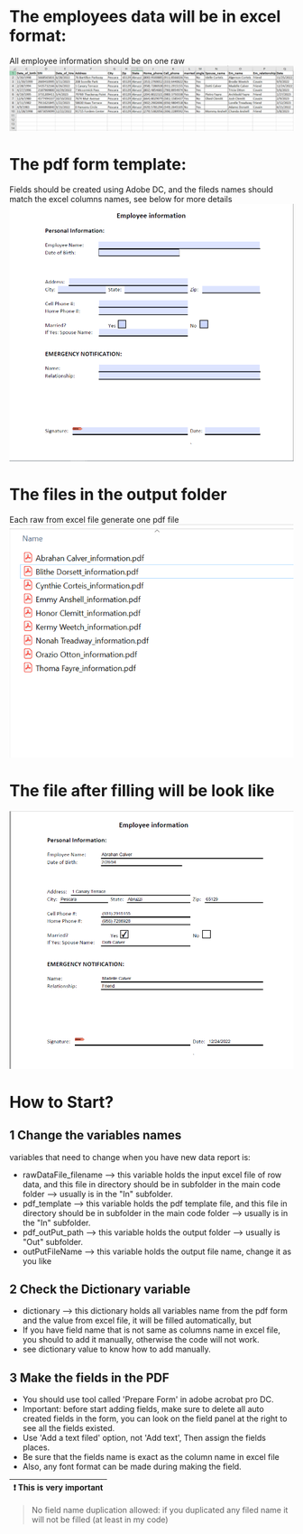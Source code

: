 # The employees data will be in excel format:
All employee information should be on one raw
![excel data iniput](https://github.com/MoSbeaa/Excel-to-PDF-Form-Filler_Py/blob/main/src/excel%20data%20iniput.png)

# The pdf form template:
Fields should be created using Adobe DC, and the fileds names should match the excel columns names, see below for more details
![pdf form input](https://github.com/MoSbeaa/Excel-to-PDF-Form-Filler_Py/blob/main/src/pdf%20form%20input.png)

# The files in the output folder
Each raw from excel file generate one pdf file
![Output files](https://github.com/MoSbeaa/Excel-to-PDF-Form-Filler_Py/blob/main/src/Output%20files.png)

# The file after filling will be look like
![pdf form output](https://github.com/MoSbeaa/Excel-to-PDF-Form-Filler_Py/blob/main/src/pdf%20form%20output.png)



# How to Start?

## 1 Change the variables names
  variables that need to change when you have new data report is:
  * rawDataFile_filename  --> this variable holds the input excel file of row data, and this file in directory should be in subfolder in the main code folder --> usually is in the "In" subfolder.
  * pdf_template  --> this variable holds the pdf template file, and this file in directory should be in subfolder in the main code folder --> usually is in the "In" subfolder.
  * pdf_outPut_path  --> this variable holds the output folder --> usually is "Out" subfolder.
  * outPutFileName  --> this variable holds the output file name, change it as you like

## 2 Check the Dictionary variable
  * dictionary --> this dictionary holds all variables name from the pdf form and the value from excel file, it will be filled automatically, but
  * If you have field name that is not same as columns name in excel file, you should to add it manually, otherwise the code will not work.
  * see dictionary value to know how to add manually.

## 3 Make the fields in the PDF
  
  * You should use tool called 'Prepare Form' in adobe acrobat pro DC.
  * Important: before start adding fields, make sure to delete all auto created fields in the form, you can look on the field 
  panel at the right to see all the fields existed.
  * Use 'Add a text filed' option, not 'Add text', Then assign the fields places.
  * Be sure that the fields name is exact as the column name in excel file
  * Also, any font format can be made during making the field.

| :exclamation:  This is very important   |
|-----------------------------------------|
  > No field name duplication allowed: if you duplicated any filed name it will not be filled (at least in my code)
